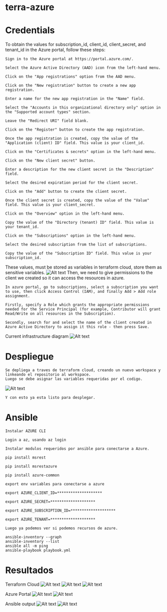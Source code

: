 # terra-azure

# Credentials
To obtain the values for subscription_id, client_id, client_secret, and tenant_id in the Azure portal, follow these steps:
```
Sign in to the Azure portal at https://portal.azure.com/.

Select the Azure Active Directory (AAD) icon from the left-hand menu.

Click on the "App registrations" option from the AAD menu.

Click on the "New registration" button to create a new app registration.

Enter a name for the new app registration in the "Name" field.

Select the "Accounts in this organizational directory only" option in the "Supported account types" section.

Leave the "Redirect URI" field blank.

Click on the "Register" button to create the app registration.

Once the app registration is created, copy the value of the "Application (client) ID" field. This value is your client_id.

Click on the "Certificates & secrets" option in the left-hand menu.

Click on the "New client secret" button.

Enter a description for the new client secret in the "Description" field.

Select the desired expiration period for the client secret.

Click on the "Add" button to create the client secret.

Once the client secret is created, copy the value of the "Value" field. This value is your client_secret.

Click on the "Overview" option in the left-hand menu.

Copy the value of the "Directory (tenant) ID" field. This value is your tenant_id.

Click on the "Subscriptions" option in the left-hand menu.

Select the desired subscription from the list of subscriptions.

Copy the value of the "Subscription ID" field. This value is your subscription_id.
```
These values, must be stored as variables in terraform cloud, store them as sensitive variables.
![Alt text](https://github.com/Jiolloker/terra-azure/blob/master/img/azure%20diagram.JPG)
Then, we need to give permissions to the client we created so it can access the resources in azure.
```
In azure portal, go to subscriptions, select a subscription you want to use, then click Access Control (IAM), and finally Add > Add role assignment.

Firstly, specify a Role which grants the appropriate permissions needed for the Service Principal (for example, Contributor will grant Read/Write on all resources in the Subscription). 

Secondly, search for and select the name of the client created in Azure Active Directory to assign it this role - then press Save.
```



Current infrastructure diagram
![Alt text](https://github.com/Jiolloker/terra-azure/blob/master/img/variables.JPG)

# Despliegue
```
Se depliega a traves de terraform cloud, creando un nuevo workspace y linkeando el repositorio al workspace.
Luego se debe asignar las variables requeridas por el codigo.
```
![Alt text](https://github.com/Jiolloker/terra-azure/blob/master/img/variables2.JPG)
```
Y con esto ya esta listo para desplegar.
```
# Ansible
```
Instalar AZURE CLI 

Login a az, usando az login

Instalar modulos requeridos por ansible para conectarse a Azure.

pip install msrest

pip install msrestazure

pip install azure-common

export env variables para conectarse a azure

export AZURE_CLIENT_ID=********************

export AZURE_SECRET=********************

export AZURE_SUBSCRIPTION_ID=********************

export AZURE_TENANT=********************

Luego ya podemos ver si podemos recursos de azure.

ansible-inventory --graph
ansible-inventory --list
ansible all -m ping
ansible-playbook playbook.yml
```

# Resultados
Terraform Cloud
![Alt text](https://github.com/Jiolloker/terra-azure/blob/master/img/terraform%20cloud%20deploy1.JPG)
![Alt text](https://github.com/Jiolloker/terra-azure/blob/master/img/terraform%20cloud%20deploy2.JPG)
![Alt text](https://github.com/Jiolloker/terra-azure/blob/master/img/azure%20rg%20confirm.JPG)

Azure Portal
![Alt text](https://github.com/Jiolloker/terra-azure/blob/master/img/1.jpg)
![Alt text](https://github.com/Jiolloker/terra-azure/blob/master/img/2.JPG)

Ansible output
![Alt text](https://github.com/Jiolloker/terra-azure/blob/master/img/ping.JPG)
![Alt text](https://github.com/Jiolloker/terra-azure/blob/master/img/playbook.JPG)

